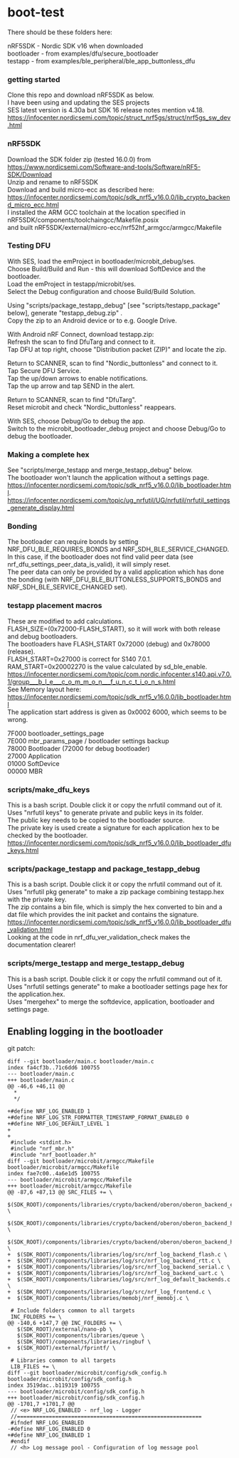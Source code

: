 # boot-test

There should be these folders here: <br />

nRF5SDK - Nordic SDK v16 when downloaded <br />
bootloader - from examples/dfu/secure_bootloader <br />
testapp - from examples/ble_peripheral/ble_app_buttonless_dfu <br />


### getting started <br />
Clone this repo and download nRF5SDK as below. <br />
I have been using and updating the SES projects <br />
SES latest version is 4.30a but SDK 16 release notes mention v4.18. <br />
https://infocenter.nordicsemi.com/topic/struct_nrf5gs/struct/nrf5gs_sw_dev.html <br />


### nRF5SDK <br />
Download the SDK folder zip (tested 16.0.0) from <br />
https://www.nordicsemi.com/Software-and-tools/Software/nRF5-SDK/Download <br />
Unzip and rename to nRF5SDK <br />
Download and build micro-ecc as described here: <br />
https://infocenter.nordicsemi.com/topic/sdk_nrf5_v16.0.0/lib_crypto_backend_micro_ecc.html <br />
I installed the ARM GCC toolchain at the location specified in
nRF5SDK⁩/components⁩/toolchain⁩gcc/Makefile.posix <br />
and built nRF5SDK⁩/external⁩/micro-ecc/nrf52hf_armgcc/armgcc/Makefile <br />


### Testing DFU <br />
With SES, load the emProject in bootloader/microbit_debug/ses. <br />
Choose Build/Build and Run - this will download SoftDevice and the bootloader. <br />
Load the emProject in testapp/microbit/ses. <br />
Select the Debug configuration and choose Build/Build Solution. <br />

Using "scripts/package_testapp_debug" [see "scripts/testapp_package" below], generate "testapp_debug.zip" . <br />
Copy the zip to an Android device or to e.g. Google Drive. <br />

With Android nRF Connect, download testapp.zip: <br />
    Refresh the scan to find DfuTarg and connect to it. <br />
    Tap DFU at top right, choose "Distribution packet (ZIP)" and locate the zip. <br />

Return to SCANNER, scan to find "Nordic_buttonless" and connect to it. <br />
    Tap Secure DFU Service. <br />
    Tap the up/down arrows to enable notifications. <br />
    Tap the up arrow and tap SEND in the alert. <br />

Return to SCANNER, scan to find "DfuTarg". <br />
    Reset microbit and check "Nordic_buttonless" reappears. <br />

With SES, choose Debug/Go to debug the app. <br />
Switch to the microbit_bootloader_debug project and choose Debug/Go to debug the bootloader.


### Making a complete hex <br />
See "scripts/merge_testapp and merge_testapp_debug" below. <br />
The bootloader won't launch the application without a settings page. <br />
https://infocenter.nordicsemi.com/topic/sdk_nrf5_v16.0.0/lib_bootloader.html. <br />
https://infocenter.nordicsemi.com/topic/ug_nrfutil/UG/nrfutil/nrfutil_settings_generate_display.html <br />


### Bonding <br />
The bootloader can require bonds by setting NRF_DFU_BLE_REQUIRES_BONDS and NRF_SDH_BLE_SERVICE_CHANGED. <br />
In this case, if the bootloader does not find valid peer data (see nrf_dfu_settings_peer_data_is_valid), it will simply reset. <br />
The peer data can only be provided by a valid application which has done the bonding (with NRF_DFU_BLE_BUTTONLESS_SUPPORTS_BONDS and NRF_SDH_BLE_SERVICE_CHANGED set). <br />


### testapp placement macros <br />
These are modified to add calculations. <br />
FLASH_SIZE=(0x72000-FLASH_START), so it will work with both release and debug bootloaders. <br />
The bootloaders have FLASH_START 0x72000 (debug) and 0x78000 (release). <br />
FLASH_START=0x27000 is correct for S140 7.0.1. <br />
RAM_START=0x20002270 is the value calculated by sd_ble_enable. <br />
https://infocenter.nordicsemi.com/topic/com.nordic.infocenter.s140.api.v7.0.1/group___b_l_e___c_o_m_m_o_n___f_u_n_c_t_i_o_n_s.html <br />
See Memory layout here: <br />
https://infocenter.nordicsemi.com/topic/sdk_nrf5_v16.0.0/lib_bootloader.html <br />
The application start address is given as 0x0002 6000, which seems to be wrong. <br />
 
7F000 bootloader_settings_page <br />
7E000 mbr_params_page / bootloader settings backup <br />
78000 Bootloader (72000 for debug bootloader) <br />
27000 Application <br />
01000 SoftDevice <br />
00000 MBR <br />


### scripts/make_dfu_keys <br />
This is a bash script. Double click it or copy the nrfutil command out of it. <br />
Uses "nrfutil keys" to generate private and public keys in its folder. <br />
The public key needs to be copied to the bootloader source. <br />
The private key is used create a signature for each application hex to be checked by the bootloader. <br />
https://infocenter.nordicsemi.com/topic/sdk_nrf5_v16.0.0/lib_bootloader_dfu_keys.html <br />


### scripts/package_testapp and package_testapp_debug  <br />
This is a bash script. Double click it or copy the nrfutil command out of it. <br />
Uses "nrfutil pkg generate" to make a zip package combining testapp.hex with the private key. <br />
The zip contains a bin file, which is simply the hex converted to bin and a dat file which provides the init packet and contains the signature. <br />
https://infocenter.nordicsemi.com/topic/sdk_nrf5_v16.0.0/lib_bootloader_dfu_validation.html <br />
Looking at the code in nrf_dfu_ver_validation_check makes the documentation clearer! <br />


### scripts/merge_testapp and merge_testapp_debug <br />
This is a bash script. Double click it or copy the nrfutil command out of it. <br />
Uses "nrfutil settings generate" to make a bootloader settings page hex for the application.hex. <br />
Uses "mergehex" to merge the softdevice, application, bootloader and settings page. <br />

## Enabling logging in the bootloader

git patch:

```
diff --git bootloader/main.c bootloader/main.c
index fa4cf3b..71c6dd6 100755
--- bootloader/main.c
+++ bootloader/main.c
@@ -46,6 +46,11 @@
  *
  */
 
+#define NRF_LOG_ENABLED 1
+#define NRF_LOG_STR_FORMATTER_TIMESTAMP_FORMAT_ENABLED 0 
+#define NRF_LOG_DEFAULT_LEVEL 1
+
+
 #include <stdint.h>
 #include "nrf_mbr.h"
 #include "nrf_bootloader.h"
diff --git bootloader/microbit/armgcc/Makefile bootloader/microbit/armgcc/Makefile
index fae7c00..4a6e1d5 100755
--- bootloader/microbit/armgcc/Makefile
+++ bootloader/microbit/armgcc/Makefile
@@ -87,6 +87,13 @@ SRC_FILES += \
   $(SDK_ROOT)/components/libraries/crypto/backend/oberon/oberon_backend_eddsa.c \
   $(SDK_ROOT)/components/libraries/crypto/backend/oberon/oberon_backend_hash.c \
   $(SDK_ROOT)/components/libraries/crypto/backend/oberon/oberon_backend_hmac.c \
+  $(SDK_ROOT)/components/libraries/log/src/nrf_log_backend_flash.c \
+  $(SDK_ROOT)/components/libraries/log/src/nrf_log_backend_rtt.c \
+  $(SDK_ROOT)/components/libraries/log/src/nrf_log_backend_serial.c \
+  $(SDK_ROOT)/components/libraries/log/src/nrf_log_backend_uart.c \
+  $(SDK_ROOT)/components/libraries/log/src/nrf_log_default_backends.c \
+  $(SDK_ROOT)/components/libraries/log/src/nrf_log_frontend.c \
+  $(SDK_ROOT)/components/libraries/memobj/nrf_memobj.c \
 
 # Include folders common to all targets
 INC_FOLDERS += \
@@ -140,6 +147,7 @@ INC_FOLDERS += \
   $(SDK_ROOT)/external/nano-pb \
   $(SDK_ROOT)/components/libraries/queue \
   $(SDK_ROOT)/components/libraries/ringbuf \
+  $(SDK_ROOT)/external/fprintf/ \
 
 # Libraries common to all targets
 LIB_FILES += \
diff --git bootloader/microbit/config/sdk_config.h bootloader/microbit/config/sdk_config.h
index 3519dac..b119319 100755
--- bootloader/microbit/config/sdk_config.h
+++ bootloader/microbit/config/sdk_config.h
@@ -1701,7 +1701,7 @@
 // <e> NRF_LOG_ENABLED - nrf_log - Logger
 //==========================================================
 #ifndef NRF_LOG_ENABLED
-#define NRF_LOG_ENABLED 0
+#define NRF_LOG_ENABLED 1
 #endif
 // <h> Log message pool - Configuration of log message pool
 
```

